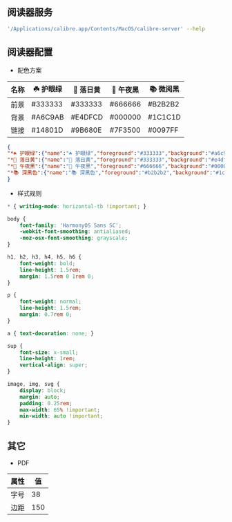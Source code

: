 ## 阅读器服务

```sh
'/Applications/calibre.app/Contents/MacOS/calibre-server' --help
```

## 阅读器配置

- 配色方案

| 名称 | ☘️ 护眼绿 | 🌆 落日黄 | 🌃 午夜黑 | 📚 微阅黑 |
| --- | --- | --- | --- | --- |
| 前景 | #333333 | #333333 | #666666 | #B2B2B2 |
| 背景 | #A6C9AB | #E4DFCD | #000000 | #1C1C1D |
| 链接 | #14801D | #9B680E | #7F3500 | #0097FF |

```json
{
"*☘️ 护眼绿":{"name":"☘️ 护眼绿","foreground":"#333333","background":"#a6c9ab","link":"#14801d"},
"*🌆 落日黄":{"name":"🌆 落日黄","foreground":"#333333","background":"#e4dfcd","link":"#9b680e"},
"*🌃 午夜黑":{"name":"🌃 午夜黑","foreground":"#666666","background":"#000000","link":"#7f3500"},
"*📚 深黑色":{"name":"📚 深黑色","foreground":"#b2b2b2","background":"#1c1c1d","link":"#0097ff"}
}
```

- 样式规则

```css
* { writing-mode: horizontal-tb !important; }
```

```css
body {
    font-family: 'HarmonyOS Sans SC';
    -webkit-font-smoothing: antialiased;
    -moz-osx-font-smoothing: grayscale;
}

h1, h2, h3, h4, h5, h6 {
    font-weight: bold;
    line-height: 1.5rem;
    margin: 1.5rem 0 1rem 0;
}

p {
    font-weight: normal;
    line-height: 1.5rem;
    margin: 0.7rem 0;
}

a { text-decoration: none; }

sup {
    font-size: x-small;
    line-height: 1rem;
    vertical-align: super;
}
```

```css
image, img, svg {
    display: block;
    margin: auto;
    padding: 0.25rem;
    max-width: 65% !important;
    min-width: auto !important;
}
```

## 其它

- PDF

| 属性 | 值 |
| --- | --- |
| 字号 | 38 |
| 边距 | 150 |
